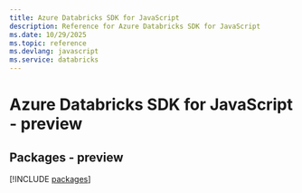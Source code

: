 ```yaml
---
title: Azure Databricks SDK for JavaScript
description: Reference for Azure Databricks SDK for JavaScript
ms.date: 10/29/2025
ms.topic: reference
ms.devlang: javascript
ms.service: databricks
---
```

# Azure Databricks SDK for JavaScript - preview
## Packages - preview
[!INCLUDE [packages](databricks-index.md)]